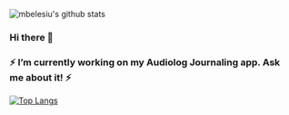 ![mbelesiu's github stats](https://github-readme-stats.vercel.app/api?username=mbelesiu&show_icons=true&theme=vision-friendly-dark) 
### Hi there 👋
### ⚡ I’m currently working on my Audiolog Journaling app. Ask me about it! ⚡

[![Top Langs](https://github-readme-stats.vercel.app/api/top-langs/?username=mbelesiu)](https://github.com/mbelesiu/github-readme-stats)

<!--### 🌱 I’m currently learning ... -->
<!--
**mbelesiu/mbelesiu** is a ✨ _special_ ✨ repository because its `README.md` (this file) appears on your GitHub profile.

Here are some ideas to get you started:

- 🔭 I’m currently working on ...
- 🌱 I’m currently learning ...
- 👯 I’m looking to collaborate on ...
- 🤔 I’m looking for help with ...
- 💬 Ask me about ...
- 📫 How to reach me: ...
- 😄 Pronouns: ...
- ⚡ Fun fact: ...
-->
